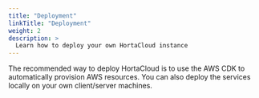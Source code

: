 ```yaml
---
title: "Deployment"
linkTitle: "Deployment"
weight: 2
description: >
  Learn how to deploy your own HortaCloud instance
---
```


The recommended way to deploy HortaCloud is to use the AWS CDK to automatically provision AWS resources. You can also deploy the services locally on your own client/server machines.
